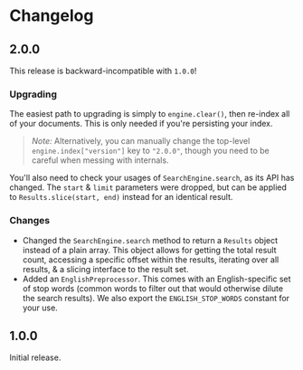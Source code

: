 # Changelog

## 2.0.0

This release is backward-incompatible with `1.0.0`!

### Upgrading

The easiest path to upgrading is simply to `engine.clear()`, then re-index all
of your documents. This is only needed if you're persisting your index.

> _Note:_ Alternatively, you can manually change the top-level
> `engine.index["version"]` key to `"2.0.0"`, though you need to be careful
> when messing with internals.

You'll also need to check your usages of `SearchEngine.search`, as its API has
changed. The `start` & `limit` parameters were dropped, but can be applied to
`Results.slice(start, end)` instead for an identical result.

### Changes

* Changed the `SearchEngine.search` method to return a `Results` object instead
  of a plain array. This object allows for getting the total result count,
  accessing a specific offset within the results, iterating over all results, &
  a slicing interface to the result set.
* Added an `EnglishPreprocessor`. This comes with an English-specific set of
  stop words (common words to filter out that would otherwise dilute the
  search results). We also export the `ENGLISH_STOP_WORDS` constant for your
  use.


## 1.0.0

Initial release.
